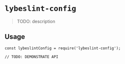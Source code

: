 # `lybeslint-config`

> TODO: description

## Usage

```
const lybeslintConfig = require('lybeslint-config');

// TODO: DEMONSTRATE API
```

